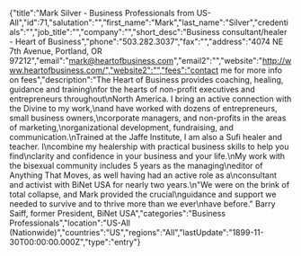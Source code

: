 {"title":"Mark Silver - Business Professionals from US-All","id":71,"salutation":"","first_name":"Mark","last_name":"Silver","credentials":"","job_title":"","company":"","short_desc":"Business consultant/healer - Heart of Business","phone":"503.282.3037","fax":"","address":"4074 NE 7th Avenue, Portland, OR 97212","email":"mark@heartofbusiness.com","email2":"","website":"http://www.heartofbusiness.com/","website2":"","fees":"contact me for more info on fees","description":"The Heart of Business provides coaching, healing, guidance and training\nfor the hearts of non-profit executives and entrepreneurs throughout\nNorth America. I bring an active connection with the Divine to my work,\nand have worked with dozens of entrepreneurs, small business owners,\ncorporate managers, and non-profits in the areas of marketing,\norganizational development, fundraising, and communication.\nTrained at the Jaffe Institute, I am also a Sufi healer and teacher.  I\ncombine my healership with practical business skills to help you find\nclarity and confidence in your business and your life.\nMy work with the bisexual community includes 5 years as the managing\neditor of Anything That Moves, as well having had an active role as a\nconsultant and activist with BiNet USA for nearly two years.\n\"We were on the brink of total collapse, and Mark provided the crucial\nguidance and support we needed to survive and to thrive more than we ever\nhave before.\"  Barry Saiff, former President, BiNet USA","categories":"Business Professionals","location":"US-All (Nationwide)","countries":"US","regions":"All","lastUpdate":"1899-11-30T00:00:00.000Z","type":"entry"}
